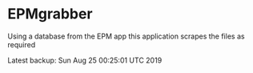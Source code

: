 # EPMgrabber
Using a database from the EPM app this application scrapes the files as required


Latest backup: Sun Aug 25 00:25:01 UTC 2019

